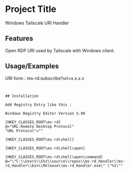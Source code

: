
# Project Title

Windows Tailscale URI Handler


## Features

Open RDP URI used by Tailscale with Windows client.


## Usage/Examples

URI form : ms-rd:subscribe?url=x.x.x.x
```


## Installation

Add Registry Entry like this :

Windows Registry Editor Version 5.00

[HKEY_CLASSES_ROOT\ms-rd]
@="URL:Remote Desktop Protocol"
"URL Protocol"=""

[HKEY_CLASSES_ROOT\ms-rd\shell]

[HKEY_CLASSES_ROOT\ms-rd\shell\open]

[HKEY_CLASSES_ROOT\ms-rd\shell\open\command]
@="\"C:\\Users\\SVz\\source\\repos\\ms-rd_Handler\\ms-rd_Handler\\bin\\Release\\ms-rd_Handler.exe\" \"%1\""    